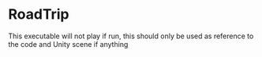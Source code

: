 # RoadTrip

This executable will not play if run, this should only be used as reference to the code and Unity scene if anything
